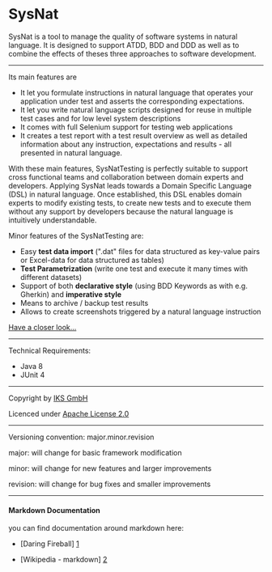 # SysNat

SysNat is a tool to manage the quality of software systems in natural language. It is designed to support ATDD, BDD and DDD as well as to combine the effects of theses three approaches to software development.

* * *

Its main features are

- It let you formulate instructions in natural language that operates your application under test and asserts the corresponding expectations.
- It let you write natural language scripts designed for reuse in multiple test cases and for low level system descriptions 
- It comes with full Selenium support for testing web applications
- It creates a test report with a test result overview as well as detailed information about any instruction, expectations and results - all presented in natural language.

With these main features, SysNatTesting is perfectly suitable to support cross functional teams and collaboration between domain experts and developers. Applying SysNat leads towards a Domain Specific Language (DSL) in natural language.
Once established, this DSL enables domain experts to modify existing tests, to create new tests and to execute them without any support by developers because the natural language is intuitively understandable.

Minor features of the SysNatTesting are:

- Easy **test data import** (".dat" files for data structured as key-value pairs or Excel-data for data structured as tables)
- **Test Parametrization** (write one test and execute it many times with different datasets)
- Support of both **declarative style** (using BDD Keywords as with e.g. Gherkin) and **imperative style**
- Means to archive / backup test results
- Allows to create screenshots triggered by a natural language instruction

[Have a closer look...](https://github.com/iks-github/SysNatTesting/wiki)

* * *

Technical Requirements:

- Java 8
- JUnit 4


* * *


Copyright by [IKS GmbH](https://www.iks-gmbh.com)

Licenced under [Apache License 2.0](http://www.apache.org/licenses/LICENSE-2.0.html)


* * *


Versioning convention: major.minor.revision

major:    will change for basic framework modification

minor:    will change for new features and larger improvements

revision: will change for bug fixes and smaller improvements


* * *


#### Markdown Documentation

you can find documentation around markdown here:
- [Daring Fireball] [1]
- [Wikipedia - markdown] [2]

  [1]: http://daringfireball.net/projects/markdown/syntax
  [2]: http://en.wikipedia.org/wiki/Markdown
